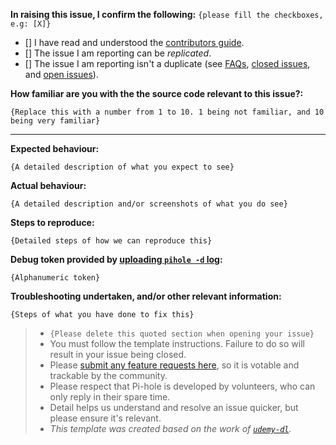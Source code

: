 **In raising this issue, I confirm the following:** `{please fill the checkboxes, e.g: [X]}`

- [] I have read and understood the [contributors guide](https://github.com/pi-hole/pi-hole/blob/master/CONTRIBUTING.md).
- [] The issue I am reporting can be *replicated*.
- [] The issue I am reporting isn't a duplicate (see [FAQs](https://github.com/pi-hole/pi-hole/wiki/FAQs), [closed issues](https://github.com/pi-hole/pi-hole/issues?utf8=%E2%9C%93&q=is%3Aissue%20is%3Aclosed%20), and [open issues](https://github.com/pi-hole/pi-hole/issues)).

**How familiar are you with the the source code relevant to this issue?:**

`{Replace this with a number from 1 to 10. 1 being not familiar, and 10 being very familiar}`

---
**Expected behaviour:**

`{A detailed description of what you expect to see}`

**Actual behaviour:**

`{A detailed description and/or screenshots of what you do see}`

**Steps to reproduce:**

`{Detailed steps of how we can reproduce this}`

**Debug token provided by [uploading `pihole -d` log](https://discourse.pi-hole.net/t/the-pihole-command-with-examples/738#debug):**

`{Alphanumeric token}`

**Troubleshooting undertaken, and/or other relevant information:**

`{Steps of what you have done to fix this}`

> * `{Please delete this quoted section when opening your issue}`
> * You must follow the template instructions. Failure to do so will result in your issue being closed.
> * Please [submit any feature requests here](https://discourse.pi-hole.net/c/feature-requests), so it is votable and trackable by the community.
> * Please respect that Pi-hole is developed by volunteers, who can only reply in their spare time.
> * Detail helps us understand and resolve an issue quicker, but please ensure it's relevant.
> * _This template was created based on the work of [`udemy-dl`](https://github.com/nishad/udemy-dl/blob/master/LICENSE)._
